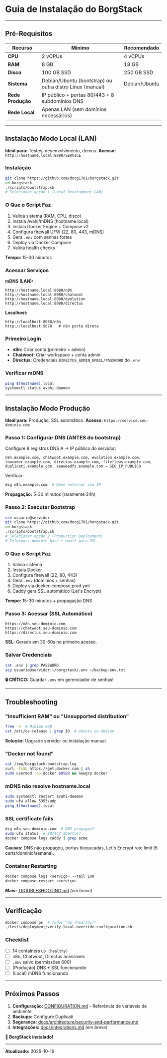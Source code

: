 # Guia de Instalação do BorgStack

---

## Pré-Requisitos

| Recurso | Mínimo | Recomendado |
|---------|--------|-------------|
| **CPU** | 2 vCPUs | 4 vCPUs |
| **RAM** | 8 GB | 18 GB |
| **Disco** | 100 GB SSD | 250 GB SSD |
| **Sistema** | Debian/Ubuntu (bootstrap) ou outra distro Linux (manual) | Debian/Ubuntu |
| **Rede Produção** | IP público + portas 80/443 + 8 subdomínios DNS | |
| **Rede Local** | Apenas LAN (sem domínios necessários) | |

---

## Instalação Modo Local (LAN)

**Ideal para:** Testes, desenvolvimento, demos.
**Acesso:** `http://hostname.local:8080/SERVICE`

### Instalação

```bash
git clone https://github.com/docg1701/borgstack.git
cd borgstack
./scripts/bootstrap.sh
# Selecionar opção 1 (Local Development LAN)
```

### O Que o Script Faz

1. Valida sistema (RAM, CPU, disco)
2. Instala Avahi/mDNS (hostname.local)
3. Instala Docker Engine + Compose v2
4. Configura firewall UFW (22, 80, 443, mDNS)
5. Gera `.env` com senhas fortes
6. Deploy via Docker Compose
7. Valida health checks

**Tempo:** 15-30 minutos

### Acessar Serviços

**mDNS (LAN):**
```
http://hostname.local:8080/n8n
http://hostname.local:8080/chatwoot
http://hostname.local:8080/evolution
http://hostname.local:8080/directus
```

**Localhost:**
```
http://localhost:8080/n8n
http://localhost:5678   # n8n porta direta
```

### Primeiro Login

- **n8n:** Criar conta (primeiro = admin)
- **Chatwoot:** Criar workspace + conta admin
- **Directus:** Credenciais `DIRECTUS_ADMIN_EMAIL/PASSWORD` do `.env`

### Verificar mDNS

```bash
ping $(hostname).local
systemctl status avahi-daemon
```

---

## Instalação Modo Produção

**Ideal para:** Produção, SSL automático.
**Acesso:** `https://service.seu-dominio.com`

### Passo 1: Configurar DNS (ANTES do bootstrap)

Configure 8 registros DNS A → IP público do servidor:

```
n8n.example.com, chatwoot.example.com, evolution.example.com,
lowcoder.example.com, directus.example.com, fileflows.example.com,
duplicati.example.com, seaweedfs.example.com → SEU_IP_PUBLICO
```

Verificar:
```bash
dig n8n.example.com  # Deve retornar seu IP
```

**Propagação:** 5-30 minutos (raramente 24h)

### Passo 2: Executar Bootstrap

```bash
ssh usuario@servidor
git clone https://github.com/docg1701/borgstack.git
cd borgstack
./scripts/bootstrap.sh
# Selecionar opção 2 (Production Deployment)
# Informar: domínio base + email para SSL
```

### O Que o Script Faz

1. Valida sistema
2. Instala Docker
3. Configura firewall (22, 80, 443)
4. Gera `.env` (domínios + senhas)
5. Deploy via docker-compose.prod.yml
6. Caddy gera SSL automático (Let's Encrypt)

**Tempo:** 15-30 minutos + propagação DNS

### Passo 3: Acessar (SSL Automático)

```
https://n8n.seu-dominio.com
https://chatwoot.seu-dominio.com
https://directus.seu-dominio.com
```

**SSL:** Gerado em 30-60s no primeiro acesso.

### Salvar Credenciais

```bash
cat .env | grep PASSWORD
scp usuario@servidor:~/borgstack/.env ~/backup-env.txt
```

**🔒 CRÍTICO:** Guardar `.env` em gerenciador de senhas!

---

## Troubleshooting

### "Insufficient RAM" ou "Unsupported distribution"

```bash
free -h  # Mínimo 8GB
cat /etc/os-release | grep ID  # ubuntu ou debian
```

**Solução:** Upgrade servidor ou instalação manual.

### "Docker not found"

```bash
cat /tmp/borgstack-bootstrap.log
curl -fsSL https://get.docker.com | sh
sudo usermod -aG docker $USER && newgrp docker
```

### mDNS não resolve hostname.local

```bash
sudo systemctl restart avahi-daemon
sudo ufw allow 5353/udp
ping $(hostname).local
```

### SSL certificate fails

```bash
dig n8n.seu-dominio.com  # DNS propagou?
sudo ufw status  # 80/443 abertos?
docker compose logs caddy | grep acme
```

**Causas:** DNS não propagou, portas bloqueadas, Let's Encrypt rate limit (5 certs/domínio/semana).

### Container Restarting

```bash
docker compose logs <serviço> --tail 100
docker compose restart <serviço>
```

**Mais:** [TROUBLESHOOTING.md](TROUBLESHOOTING.md) *(em breve)*

---

## Verificação

```bash
docker compose ps  # Todos "Up (healthy)"
./tests/deployment/verify-local-override-configuration.sh
```

### Checklist

- [ ] 14 containers `Up (healthy)`
- [ ] n8n, Chatwoot, Directus acessíveis
- [ ] `.env` salvo (permissões 600)
- [ ] (Produção) DNS + SSL funcionando
- [ ] (Local) mDNS funcionando

---

## Próximos Passos

1. **Configuração:** [CONFIGURATION.md](CONFIGURATION.md) - Referência de variáveis de ambiente
2. **Backups:** Configure Duplicati
3. **Segurança:** [docs/architecture/security-and-performance.md](docs/architecture/security-and-performance.md)
4. **Integrações:** [docs/integrations.md](docs/integrations.md) *(em breve)*

**🎉 BorgStack instalado!**

---

**Atualizado:** 2025-10-16
